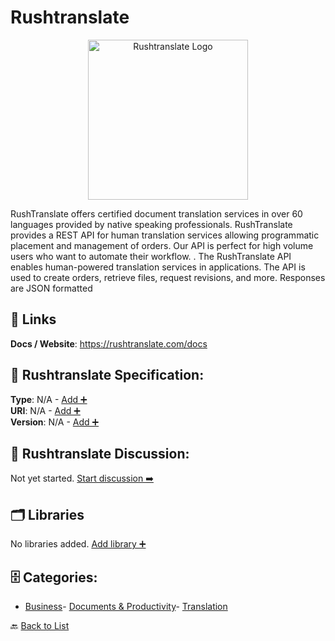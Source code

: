 # Rushtranslate
<p align="center">
    <img width="256" src="https://raw.githubusercontent.com/apis-list/apis-list/main/apis/rushtranslate/logo_256x256.png" alt="Rushtranslate Logo"/>
</p>
RushTranslate offers certified document translation services in over 60 languages provided by native speaking professionals. RushTranslate provides a REST API for human translation services allowing programmatic placement and management of orders.  Our API is perfect for high volume users who want to automate their workflow. 
. The RushTranslate API enables human-powered translation services in applications.  The API is used to create orders, retrieve files, request revisions, and more. Responses are JSON formatted

##  🔗 Links
**Docs / Website**: https://rushtranslate.com/docs

## 🧬 Rushtranslate Specification:
**Type**: N/A - [Add ➕](https://github.com/apis-list/apis-list/edit/main/apis.yaml#L16946)  
**URI**: N/A - [Add ➕](https://github.com/apis-list/apis-list/edit/main/apis.yaml#L16946)  
**Version**: N/A - [Add ➕](https://github.com/apis-list/apis-list/edit/main/apis.yaml#L16946)

## 💬 Rushtranslate Discussion:
Not yet started. [Start discussion ➡️](https://github.com/apis-list/apis-list/discussions/new)

## 🗂️ Libraries

No libraries added. [Add library ➕](https://github.com/apis-list/apis-list/edit/main/apis.yaml#L16946)    


## 🗄️ Categories:
- [Business](https://github.com/apis-list/apis-list#business-)- [Documents & Productivity](https://github.com/apis-list/apis-list#documents--productivity-)- [Translation](https://github.com/apis-list/apis-list#translation-)

🔙  [Back to List](https://github.com/apis-list/apis-list)
